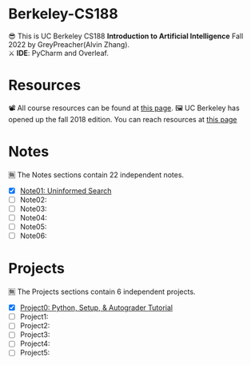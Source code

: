 # Berkeley-CS188
😎 This is UC Berkeley CS188 **Introduction to Artificial Intelligence** Fall 2022 by GreyPreacher(Alvin Zhang).  
⚔ **IDE**: PyCharm and Overleaf.

# Resources
📽 All course resources can be found at [this page](https://inst.eecs.berkeley.edu/~cs188/fa22/). 
🖼 UC Berkeley has opened up the fall 2018 edition. You can reach resources at [this page](https://inst.eecs.berkeley.edu/~cs188/fa18/index.html)

# Notes
🈚 The Notes sections contain 22 independent notes. 
- [x] [Note01: Uninformed Search](https://github.com/GreyPreacher/Berkeley-CS188/tree/main/Notes/Note01.pdf)
- [ ] Note02: 
- [ ] Note03: 
- [ ] Note04: 
- [ ] Note05: 
- [ ] Note06: 

# Projects
🈚 The Projects sections contain 6 independent projects. 
- [x] [Project0: Python, Setup, & Autograder Tutorial](https://github.com/GreyPreacher/Berkeley-CS188/tree/main/project/Project0-Tutorial)
- [ ] Project1: 
- [ ] Project2: 
- [ ] Project3: 
- [ ] Project4: 
- [ ] Project5: 